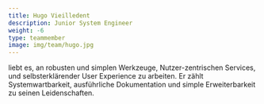 ```yaml
---
title: Hugo Vieilledent
description: Junior System Engineer
weight: -6
type: teammember
image: img/team/hugo.jpg
---
```

liebt es, an robusten und simplen Werkzeuge, Nutzer-zentrischen Services,
und selbsterklärender User Experience zu arbeiten. Er zählt Systemwartbarkeit,
ausführliche Dokumentation und simple Erweiterbarkeit zu seinen Leidenschaften.
